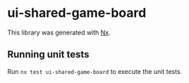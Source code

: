 # ui-shared-game-board

This library was generated with [Nx](https://nx.dev).

## Running unit tests

Run `nx test ui-shared-game-board` to execute the unit tests.
